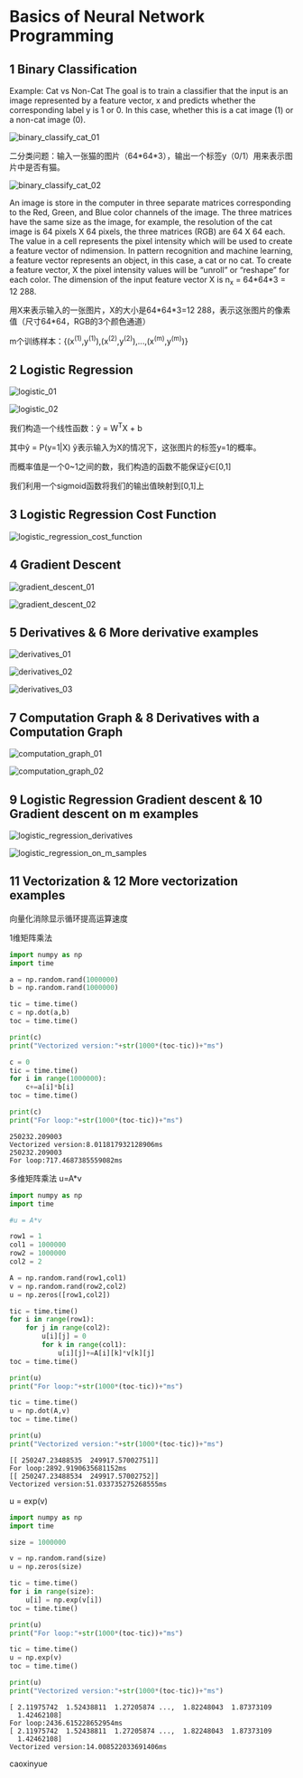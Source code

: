 # Basics of Neural Network Programming

## 1 Binary Classification

Example: Cat vs Non-Cat
The goal is to train a classifier that the input is an image represented by a feature vector, x and predicts
whether the corresponding label y is 1 or 0. In this case, whether this is a cat image (1) or a non-cat image
(0).

![binary_classify_cat_01](https://github.com/cxmhfut/DeepLearning.ai/blob/master/images/binary_classify_cat_01.png)

二分类问题：输入一张猫的图片（64\*64\*3），输出一个标签y（0/1）用来表示图片中是否有猫。

![binary_classify_cat_02](https://github.com/cxmhfut/DeepLearning.ai/blob/master/images/binary_classify_cat_02.png)

An image is store in the computer in three separate matrices corresponding to the Red, Green, and Blue
color channels of the image. The three matrices have the same size as the image, for example, the
resolution of the cat image is 64 pixels X 64 pixels, the three matrices (RGB) are 64 X 64 each.
The value in a cell represents the pixel intensity which will be used to create a feature vector of ndimension. In pattern recognition and machine learning, a feature vector represents an object, in this
case, a cat or no cat.
To create a feature vector, X the pixel intensity values will be “unroll” or “reshape” for each color. The
dimension of the input feature vector X is n<sub>x</sub> = 64\*64\*3 = 12 288.

用X来表示输入的一张图片，X的大小是64\*64\*3=12 288，表示这张图片的像素值（尺寸64\*64，RGB的3个颜色通道）

m个训练样本：{(x<sup>(1)</sup>,y<sup>(1)</sup>),(x<sup>(2)</sup>,y<sup>(2)</sup>),...,(x<sup>(m)</sup>,y<sup>(m)</sup>)}

## 2 Logistic Regression

![logistic_01](https://github.com/cxmhfut/DeepLearning.ai/blob/master/images/logistic_01.png)

![logistic_02](https://github.com/cxmhfut/DeepLearning.ai/blob/master/images/logistic_02.png)

我们构造一个线性函数：ŷ = W<sup>T</sup>X + b

其中ŷ = P(y=1|X) ŷ表示输入为X的情况下，这张图片的标签y=1的概率。

而概率值是一个0~1之间的数，我们构造的函数不能保证ŷ∈[0,1]

我们利用一个sigmoid函数将我们的输出值映射到[0,1]上

## 3 Logistic Regression Cost Function

![logistic_regression_cost_function](https://github.com/cxmhfut/DeepLearning.ai/blob/master/images/logistic_regression_cost_function.png)

## 4 Gradient Descent

![gradient_descent_01](https://github.com/cxmhfut/DeepLearning.ai/blob/master/images/gradient_descent_01.png)

![gradient_descent_02](https://github.com/cxmhfut/DeepLearning.ai/blob/master/images/gradient_descent_02.png)

## 5 Derivatives & 6 More derivative examples

![derivatives_01](https://github.com/cxmhfut/DeepLearning.ai/blob/master/images/derivatives_01.jpg)

![derivatives_02](https://github.com/cxmhfut/DeepLearning.ai/blob/master/images/derivatives_02.png)

![derivatives_03](https://github.com/cxmhfut/DeepLearning.ai/blob/master/images/derivatives_03.png)

## 7 Computation Graph & 8 Derivatives with a Computation Graph

![computation_graph_01](https://github.com/cxmhfut/DeepLearning.ai/blob/master/images/computation_graph_01.jpg)

![computation_graph_02](https://github.com/cxmhfut/DeepLearning.ai/blob/master/images/computation_graph_02.jpg)

## 9 Logistic Regression Gradient descent & 10 Gradient descent on m examples

![logistic_regression_derivatives](https://github.com/cxmhfut/DeepLearning.ai/blob/master/images/logistic_regression_derivatives.png)

![logistic_regression_on_m_samples](https://github.com/cxmhfut/DeepLearning.ai/blob/master/images/logistic_regression_on_m_samples.png)

## 11 Vectorization & 12 More vectorization examples

向量化消除显示循环提高运算速度

1维矩阵乘法

```python
import numpy as np
import time

a = np.random.rand(1000000)
b = np.random.rand(1000000)

tic = time.time()
c = np.dot(a,b)
toc = time.time()

print(c)
print("Vectorized version:"+str(1000*(toc-tic))+"ms")

c = 0
tic = time.time()
for i in range(1000000):
    c+=a[i]*b[i]
toc = time.time()

print(c)
print("For loop:"+str(1000*(toc-tic))+"ms")
```
```
250232.209003
Vectorized version:8.011817932128906ms
250232.209003
For loop:717.4687385559082ms
```

多维矩阵乘法 u=A*v

```python
import numpy as np
import time

#u = A*v

row1 = 1
col1 = 1000000
row2 = 1000000
col2 = 2

A = np.random.rand(row1,col1)
v = np.random.rand(row2,col2)
u = np.zeros([row1,col2])

tic = time.time()
for i in range(row1):
    for j in range(col2):
        u[i][j] = 0
        for k in range(col1):
            u[i][j]+=A[i][k]*v[k][j]
toc = time.time()

print(u)
print("For loop:"+str(1000*(toc-tic))+"ms")

tic = time.time()
u = np.dot(A,v)
toc = time.time()

print(u)
print("Vectorized version:"+str(1000*(toc-tic))+"ms")
```

```
[[ 250247.23488535  249917.57002751]]
For loop:2892.9190635681152ms
[[ 250247.23488534  249917.57002752]]
Vectorized version:51.033735275268555ms
```

u = exp(v)
```python
import numpy as np
import time

size = 1000000

v = np.random.rand(size)
u = np.zeros(size)

tic = time.time()
for i in range(size):
    u[i] = np.exp(v[i])
toc = time.time()

print(u)
print("For loop:"+str(1000*(toc-tic))+"ms")

tic = time.time()
u = np.exp(v)
toc = time.time()

print(u)
print("Vectorized version:"+str(1000*(toc-tic))+"ms")
```

```
[ 2.11975742  1.52438811  1.27205874 ...,  1.82248043  1.87373109
  1.42462108]
For loop:2436.615228652954ms
[ 2.11975742  1.52438811  1.27205874 ...,  1.82248043  1.87373109
  1.42462108]
Vectorized version:14.008522033691406ms
```

caoxinyue